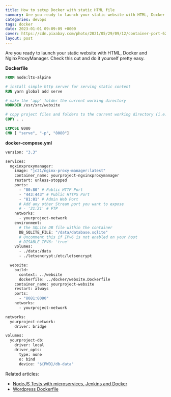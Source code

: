 ```yaml
---
title: How to setup Docker with static HTML file
summary: Are you ready to launch your static website with HTML, Docker and NginxProxyManager. Check this out and do it yourself pretty easy.
categories: devops
tags: docker
date: 2023-01-01 09:09:09 +0000
cover: https://cdn.pixabay.com/photo/2021/05/29/09/12/container-port-6292881_1280.jpg
layout: post
---
```


Are you ready to launch your static website with HTML, Docker and NginxProxyManager. Check this out and do it yourself pretty easy.

**Dockerfile**

```Dockerfile
FROM node:lts-alpine

# install simple http server for serving static content
RUN yarn global add serve

# make the 'app' folder the current working directory
WORKDIR /usr/src/website

# copy project files and folders to the current working directory (i.e. 'app' folder)
COPY . .

EXPOSE 8080
CMD [ "serve", "-p", "8080"]
```

**docker-compose.yml**

```Dockerfile
version: "3.3"

services:
  ngxinxproxymanager:
    image: "jc21/nginx-proxy-manager:latest"
    container_name: yourproject-ngxinxproxymanager
    restart: unless-stopped
    ports:
      - "80:80" # Public HTTP Port
      - "443:443" # Public HTTPS Port
      - "81:81" # Admin Web Port
      # Add any other Stream port you want to expose
      # - '21:21' # FTP
    networks:
      - yourproject-network
    environment:
      # the SQLite DB file within the container
      DB_SQLITE_FILE: "/data/database.sqlite"
      # Uncomment this if IPv6 is not enabled on your host
      # DISABLE_IPV6: 'true'
    volumes:
      - ./data:/data
      - ./letsencrypt:/etc/letsencrypt

  website:
    build:
      context: ../website
      dockerfile: ../docker/website.Dockerfile
    container_name: yourproject-website
    restart: always
    ports:
      - "8081:8080"
    networks:
      - yourproject-network

networks:
  yourproject-network:
    driver: bridge

volumes:
  yourproject-db:
    driver: local
    driver_opts:
      type: none
      o: bind
      device: "${PWD}/db-data"


```

Related articles:

- [NodeJS Tests with microservices, Jenkins and Docker](/tutorials/nodejs-jenkins-docker-testing/)
- [Wordpress Dockerfile](/devops/wordpress-docker/)
